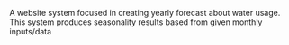 A website system focused in creating yearly forecast about water usage. This system produces seasonality results based from given monthly inputs/data
